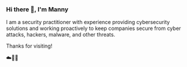 ### Hi there 👋, I'm Manny

I am a security practitioner with experience providing cybersecurity solutions and working proactively to keep companies secure from cyber attacks, hackers, malware, and other threats.

Thanks for visiting!

☁️🤙💪

<!--
**mamendi/mamendi** is a ✨ _special_ ✨ repository because its `README.md` (this file) appears on your GitHub profile.

Here are some ideas to get you started:

- 🔭 I’m currently working on ...
- 🌱 I’m currently learning ...
- 👯 I’m looking to collaborate on ...
- 🤔 I’m looking for help with ...
- 💬 Ask me about ...
- 📫 How to reach me: ...
- 😄 Pronouns: ...
- ⚡ Fun fact: ...
-->
